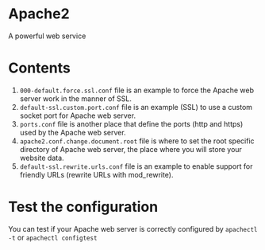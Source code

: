 # Apache2
A powerful web service

# Contents
1) `000-default.force.ssl.conf` file is an example to force the Apache web server work in the manner of SSL.
2) `default-ssl.custom.port.conf` file is an example (SSL) to use a custom socket port for Apache web server.
3) `ports.conf` file is another place that define the ports (http and https) used by the Apache web server.
4) `apache2.conf.change.document.root` file is where to set the root specific directory of Apache web server, the place where you will store your website data.
5) `default-ssl.rewrite.urls.conf` file is an example to enable support for friendly URLs (rewrite URLs with mod_rewrite).

# Test the configuration
You can test if your Apache web server is correctly configured by
`apachectl -t` or `apachectl configtest`
